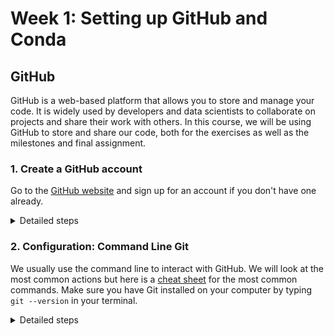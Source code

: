 # Week 1: Setting up GitHub and Conda

## GitHub
GitHub is a web-based platform that allows you to store and manage your code. It is widely used by developers and data scientists to collaborate on projects and share their work with others. In this course, we will be using GitHub to store and share our code, both for the exercises as well as the milestones and final assignment.

### 1. Create a GitHub account
Go to the [GitHub website](https://github.com) and sign up for an account if you don't have one already.

<details>
<summary>Detailed steps</summary>

1. Open your web browser and navigate to https://github.com/.
2. Click on the `Sign Up` button located in the top right corner of GitHub’s homepage.
3. On the next page, provide the required details including a new `Username`, a `valid Email Address` (EPFL address recommended for step 8.), and a `Password`. Make sure to verify that the password is at least 15 characters long or at least 8 characters long with a combination of letters, numbers, and symbols.
4. Review GitHub’s Terms of Service and Privacy Statement, and if you agree, click on `Create an account`.
5. Next, you might be guided through a few survey questions. You can answer them or directly click on `Complete Setup`.
6. You’ll be sent an email to the address you provided. In that email, click `Verify email address`.
7. That’s it! You should now have a GitHub account.
8. (Optional) The GitHub Student Developer Pack is a free offer from GitHub specially for students. It provides access to a variety of premium development tools and services free of charge for as long as you’re a student. [GitHub Student Developer Pack](https://education.github.com/pack)
</details>

### 2. Configuration: Command Line Git
We usually use the command line to interact with GitHub. We will look at the most common actions but here is a [cheat sheet](https://about.gitlab.com/images/press/git-cheat-sheet.pdf) for the most common commands. Make sure you have Git installed on your computer by typing `git --version` in your terminal.

<details>
<summary>Detailed steps</summary>
#### MacOS
1. Open the Terminal app (`cmd + space` and type `terminal`). Alternatively, you can use iTerm2 or any other terminal emulator.
2. Type:
```bash
xcode-select --install
```
3. Follow the instructions to install the command line developer tools.

#### Windows
% TODO: should download interface for linux?
1. Download Git from the [official website](https://git-scm.com/download/win) (choose the 32 or 64-bit version depending on your system).
2. Open the downloaded file and follow the installation instructions.
3. Launch the Git Bash terminal.

#### Both: Final steps
4. Check that Git is installed by typing `git --version` in your terminal.
5. Configure your username and email address by typing the following commands in your terminal:
```bash
git config --global user.name "Your Name" # Replace with your GitHub username
git config --global user.email "user@epfl.ch" # Replace with the associated email address
```
6. Check that your configuration was successful by typing (leave file by pressing `q`):
```bash
git config --global --list
```

### 3. Create a Profile README
A profile README is a special repository that is automatically displayed on your GitHub profile. It is a great way to introduce yourself and showcase your work. Take your time to create such a README on the GitHub website.

<details>
<summary>Detailed steps</summary>
1. On GitHub, in the upper-right corner of any page, click on the `+` and then click `New repository`.
2. Name the repository with your GitHub username (must match exactly!).
3. Select the `Public` option.
4. Check the box to `Initialize this repository with a README`.
5. Click `Create repository`.
6. Above the right sidebar, click on `Edit README` and start editing the file.
7. You can use the [GitHub Flavored Markdown](https://guides.github.com/features/mastering-markdown/) to format your README.
8. Once you are done, click on `Commit changes`.
</details>

### 4. GitHub Basics: Create a Repository
% TODO: creating, cloning, pushing, pulling, forking, pull requests, issues, etc.
Finally, we will create our first repository and update it via the command line. Please make sure to create a public repository (so the TAs can see it) and to add a README file.

#### Creating a new repository
1. Go to the GitHub website and click on the `+` in the top right corner and then `New repository`.
2. Name the repository `ppchem` and select the `Public` option. Also check the box to `Initialize this repository with a README`.

#### Cloning the repository
3. Open your terminal and navigate to the directory where you want to store the repository.
4. Type the following command to clone (download) the repository to your local machine:
```bash
git clone https://github.com/username/ppchem.git # Replace with your GitHub username
```
4. Navigate into the repository by typing `cd ppchem`.

#### Making changes and committing them
Whenever you make changes to your repository, you need to commit them to save the changes to the repository's history.

5. Open the README file in your favorite text editor and name your favorite molecule. Your TAs recommend `Caffeine` including a picture of the molecule.
6. Save the file and go back to your terminal.
7. Type the following command to stage the changes:
```bash
git add README.md # stages only the README file
git add . # stages all changes if you adapted more files
```
8. Type the following command to commit the changes:
```bash
git commit -m "Some message" # Replace with a meaningful message
```

#### Pushing the changes to GitHub
For now, we only made changes to the local repository and committed them (prepared them for upload). We need to push the changes to GitHub to make them available to others.

9. Type the following command to push the changes to GitHub:
```bash
git push origin main # Replace with the branch name if you are not on the main branch
```

You can check the status of your repository at any time by typing `git status` in your terminal in the folder of the repository. This will also show you the changes you made and the files you staged as well as the branch you are currently on.

#### Working with branches
10. Type the following command to create a new branch:
```bash
git checkout -b new-branch-name
```
11. Type the following command to switch to an existing branch:
```bash
git checkout branch-name
```
12. Publish the branch to GitHub by typing:
```bash
git push origin new-branch-name
```

#### Pulling changes from GitHub
If you are working on a repository with others, you might want to pull the changes they made to your local repository. You can do this by typing `git pull` in your terminal in the folder of the repository.

## Conda
% TODO

1. download miniconda
2. init
3. create env
4. install some stuff
5. export env to yml
6. push to github

## Milestone
% TODO: Add link to milestones repo and explain how to use it; here learn to fork; adapt milestones repo too!

% lots of milestones from github section above

% TODO Conda: create a env.yml file from the created env and push it to the created repo

